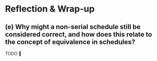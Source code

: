 # Reflection & Wrap-up

## (e) Why might a non-serial schedule still be considered correct, and how does this relate to the concept of equivalence in schedules?

TODO 🙈